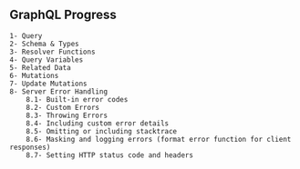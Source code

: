 ## GraphQL Progress

    1- Query
    2- Schema & Types
    3- Resolver Functions
    4- Query Variables
    5- Related Data
    6- Mutations
    7- Update Mutations
    8- Server Error Handling
        8.1- Built-in error codes
        8.2- Custom Errors
        8.3- Throwing Errors
        8.4- Including custom error details
        8.5- Omitting or including stacktrace
        8.6- Masking and logging errors (format error function for client responses)
        8.7- Setting HTTP status code and headers
